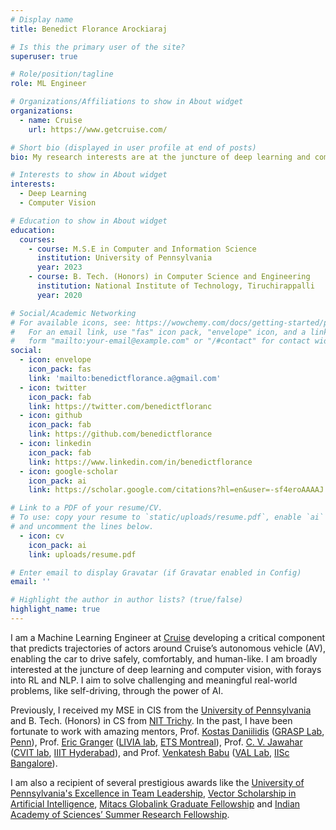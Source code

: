 ```yaml
---
# Display name
title: Benedict Florance Arockiaraj

# Is this the primary user of the site?
superuser: true

# Role/position/tagline
role: ML Engineer 

# Organizations/Affiliations to show in About widget
organizations:
  - name: Cruise
    url: https://www.getcruise.com/

# Short bio (displayed in user profile at end of posts)
bio: My research interests are at the juncture of deep learning and computer vision.

# Interests to show in About widget
interests:
  - Deep Learning
  - Computer Vision

# Education to show in About widget
education:
  courses:
    - course: M.S.E in Computer and Information Science
      institution: University of Pennsylvania
      year: 2023
    - course: B. Tech. (Honors) in Computer Science and Engineering
      institution: National Institute of Technology, Tiruchirappalli
      year: 2020

# Social/Academic Networking
# For available icons, see: https://wowchemy.com/docs/getting-started/page-builder/#icons
#   For an email link, use "fas" icon pack, "envelope" icon, and a link in the
#   form "mailto:your-email@example.com" or "/#contact" for contact widget.
social:
  - icon: envelope
    icon_pack: fas
    link: 'mailto:benedictflorance.a@gmail.com'
  - icon: twitter
    icon_pack: fab
    link: https://twitter.com/benedictfloranc
  - icon: github
    icon_pack: fab
    link: https://github.com/benedictflorance
  - icon: linkedin
    icon_pack: fab
    link: https://www.linkedin.com/in/benedictflorance
  - icon: google-scholar
    icon_pack: ai
    link: https://scholar.google.com/citations?hl=en&user=-sf4eroAAAAJ

# Link to a PDF of your resume/CV.
# To use: copy your resume to `static/uploads/resume.pdf`, enable `ai` icons in `params.toml`,
# and uncomment the lines below.
  - icon: cv
    icon_pack: ai
    link: uploads/resume.pdf

# Enter email to display Gravatar (if Gravatar enabled in Config)
email: ''

# Highlight the author in author lists? (true/false)
highlight_name: true
---
```


I am a Machine Learning Engineer at [Cruise](https://getcruise.com/) developing a critical component that predicts trajectories of actors around Cruise’s autonomous vehicle (AV), enabling the car to drive safely, comfortably, and human-like. I am broadly interested at the juncture of deep learning and computer vision, with forays into RL and NLP. I aim to solve challenging and meaningful real-world problems, like self-driving, through the power of AI.

Previously, I received my MSE in CIS from the [University of Pennsylvania](https://www.upenn.edu/) and  B. Tech. (Honors) in CS from [NIT Trichy](https://www.nitt.edu). In the past, I have been fortunate to work with amazing mentors, Prof. [Kostas Daniilidis](https://www.cis.upenn.edu/~kostas/) ([GRASP Lab](https://www.grasp.upenn.edu/), [Penn](https://www.upenn.edu/)), Prof. [Eric Granger](https://www.etsmtl.ca/professeurs/egranger/accueil?lang=en-CA) ([LIVIA lab](https://www.etsmtl.ca/unites-de-recherche/livia/accueil), [ETS Montreal](https://www.etsmtl.ca/)), Prof. [C. V. Jawahar](https://faculty.iiit.ac.in/~jawahar/) ([CVIT lab](http://cvit.iiit.ac.in/), [IIIT Hyderabad](https://www.iiit.ac.in/)), and Prof. [Venkatesh Babu](http://cds.iisc.ac.in/faculty/venky/) ([VAL Lab](https://val.cds.iisc.ac.in/), [IISc Bangalore](https://iisc.ac.in/)).

I am also a recipient of several prestigious awards like the [University of Pennsylvania's Excellence in Team Leadership](https://www.collegehouses.upenn.edu/), [Vector Scholarship in Artificial Intelligence](https://vectorinstitute.ai/aimasters/), [Mitacs Globalink Graduate Fellowship](https://www.mitacs.ca/en/programs/globalink/globalink-graduate-fellowship) and [Indian Academy of Sciences’ Summer Research Fellowship](https://www.ias.ac.in/).
